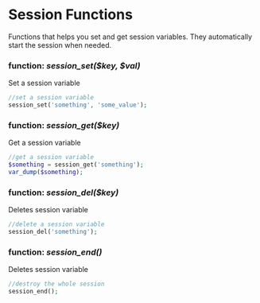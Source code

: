# Session Functions
Functions that helps you set and get session variables. 
They automatically start the session when needed.


### function: *session_set($key, $val)*
Set a session variable

```php
//set a session variable
session_set('something', 'some_value');
```


### function: *session_get($key)*
Get a session variable

```php
//get a session variable
$something = session_get('something');
var_dump($something);
```


### function: *session_del($key)*
Deletes session variable

```php
//delete a session variable
session_del('something');
```

### function: *session_end()*
Deletes session variable

```php
//destroy the whole session
session_end();
```
